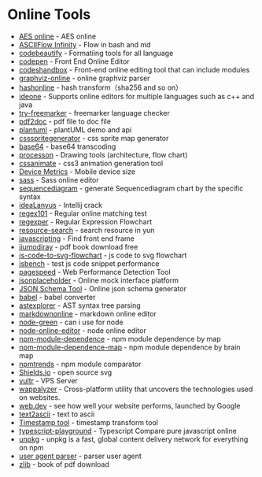 # Online Tools

- [AES online](https://tool.lami.fun/jiami/aes) - AES online
- [ASCIIFlow Infinity](http://asciiflow.com/) - Flow in bash and md
- [codebeautify](https://codebeautify.org/) - Formatiing tools for all language
- [codepen](https://codepen.io/) - Front End Online Editor
- [codeshandbox](https://codesandbox.io/s/) - Front-end online editing tool that can include modules
- [graphviz-online](http://viz-js.com/) - online graphviz parser
- [hashonline](https://emn178.github.io/online-tools/index.html) - hash transform（sha256 and so on）
- [ideone](https://ideone.com/) - Supports online editors for multiple languages ​​such as c++ and java
- [try-freemarker](https://try.freemarker.apache.org/) - freemarker language checker
- [pdf2doc](https://pdf2doc.com/) - pdf file to doc file
- [plantuml](https://plantuml.com/zh/sequence-diagram) - plantUML demo and api
- [cssspritegenerator](https://spritegen.website-performance.org/) - css sprite map generator
- [base64](http://tool.oschina.net/encrypt?type=3) - base64 transcoding
- [processon](https://www.processon.com/) - Drawing tools (architecture, flow chart)
- [cssanimate](http://cssanimate.com/) - css3 animation generation tool
- [Device Metrics](https://material.io/tools/devices/) - Mobile device size
- [sass](https://www.sassmeister.com/) - Sass online editor
- [sequencediagram](https://sequencediagram.org/index.html?initialData=FABwhgTgLglgxjcA7KACAgqSsHLQIS2nkTBVQGEidTyARYdAWgD58AuGJAMwHtgwcWADcwUAKapC+VhU49+gkWMlUKrFnXl8BQmKImoG+ADxMmcrjoAm4pfpWVGZphyv9b9g5OlmtcMAAbQIAjQQBrYE89byNdZUNCdBMXNwUouxjHQnBiXDICahI8OK9HY1Ytd3iHRIyyiTBuCQgpYDpK7UUswwYAZ3A4cXqeyTogA) - generate Sequencediagram chart by the specific syntax
- [ideaLanyus](http://idea.lanyus.com/) - Intellij crack
- [regex101](https://regex101.com/) - Regular online matching test
- [regexper](https://regexper.com/) - Regular Expression Flowchart
- [resource-search](https://www.dalipan.com/) - search resource in yun
- [javascripting](https://www.javascripting.com/) - Find front end frame
- [jiumodiray](https://www.jiumodiary.com/) - pdf book download free
- [js-code-to-svg-flowchart](https://bogdan-lyashenko.github.io/js-code-to-svg-flowchart/docs/live-editor/index.html) - js code to svg flowchart
- [jsbench](https://github.com/jsbench/jsbench.github.io) - test js code snippet performance
- [pagespeed](https://developers.google.com/speed/pagespeed/insights/) - Web Performance Detection Tool
- [jsonplaceholder](https://jsonplaceholder.typicode.com/) - Online mock interface platform
- [JSON Schema Tool](https://jsonschema.net/) - Online json schema generator
- [babel](https://babeljs.io/repl) - babel converter
- [astexplorer](https://astexplorer.net/) - AST syntax tree parsing
- [markdownonline](https://stackedit.io/app#)  - markdown online editor
- [node-green](https://node.green/) - can i use for node
- [node-online-editor](https://runkit.com/home) - node online editor
- [npm-module-dependence](http://npm.broofa.com/) - npm module dependence by map
- [npm-module-dependence-map](http://npm.anvaka.com/#/) - npm module dependence by brain map
- [npmtrends](https://www.npmtrends.com/) - npm module comparator
- [Shields.io](https://shields.io/) - open source svg
- [vultr](https://www.vultr.com/) - VPS Server
- [wappalyzer](https://github.com/AliasIO/wappalyzer) - Cross-platform utility that uncovers the technologies used on websites.
- [web.dev](https://web.dev/measure) - see how well your website performs, launched by Google
- [text2ascii](http://patorjk.com/software/taag) - text to ascii
- [Timestamp tool](https://tool.chinaz.com/Tools/unixtime.aspx) - timestamp transform tool
- [typescript-playground](https://www.typescriptlang.org/play/index.html) - Typescript Compare pure javascript online
- [unpkg](https://unpkg.com/) - unpkg is a fast, global content delivery network for everything on npm
- [user agent parser](https://developers.whatismybrowser.com/useragents/parse/) - parser user agent
- [zlib](https://b-ok.cc/) - book  of pdf download